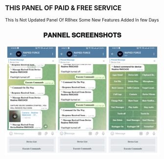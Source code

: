 ## THIS PANEL OF PAID & FREE SERVICE

<p1> This Is Not Updated Panel Of R8hex Some New Features Added In few Days</p1>

<h2 align="center">𝐏𝐀𝐍𝐍𝐄𝐋 𝐒𝐂𝐑𝐄𝐄𝐍𝐒𝐇𝐎𝐓𝐒</h2>
<p align="center">
  <img src="image/PANEL.jpg" alt="Screenshot 1" style="max-width: 100%; height: auto;" />

</p>
